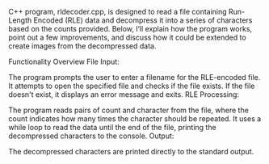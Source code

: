 C++ program, rldecoder.cpp, is designed to read a file containing Run-Length Encoded (RLE) data and decompress it into a series of characters based on the counts provided. Below, I’ll explain how the program works, point out a few improvements, and discuss how it could be extended to create images from the decompressed data.

Functionality Overview
File Input:

The program prompts the user to enter a filename for the RLE-encoded file.
It attempts to open the specified file and checks if the file exists. If the file doesn't exist, it displays an error message and exits.
RLE Processing:

The program reads pairs of count and character from the file, where the count indicates how many times the character should be repeated.
It uses a while loop to read the data until the end of the file, printing the decompressed characters to the console.
Output:

The decompressed characters are printed directly to the standard output.
